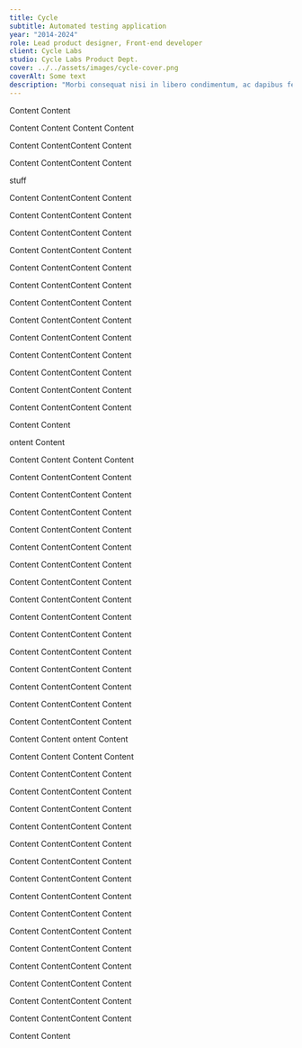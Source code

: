 ```yaml
---
title: Cycle
subtitle: Automated testing application
year: "2014-2024"
role: Lead product designer, Front-end developer
client: Cycle Labs
studio: Cycle Labs Product Dept.
cover: ../../assets/images/cycle-cover.png
coverAlt: Some text
description: "Morbi consequat nisi in libero condimentum, ac dapibus felis rhoncus. Curabitur arcu urna, condimentum eu metus id, placerat cursus lacus. Praesent a augue sodales ex maximus congue ut vel magna. Cras venenatis non risus interdum laoreet. Pellentesque condimentum convallis diam consequat dapibus. Quisque scelerisque pulvinar leo, a iaculis purus malesuada non. Nullam ornare dapibus pharetra. Fusce scelerisque purus nec ullamcorper blandit."
---
```


Content
Content

Content
Content
Content
Content

Content
ContentContent
Content

Content
ContentContent
Content

<div class="red">
    <p>stuff</p>
</div>

Content
ContentContent
Content

Content
ContentContent
Content

Content
ContentContent
Content

Content
ContentContent
Content

Content
ContentContent
Content

Content
ContentContent
Content

Content
ContentContent
Content

Content
ContentContent
Content

Content
ContentContent
Content

Content
ContentContent
Content

Content
ContentContent
Content

Content
ContentContent
Content

Content
ContentContent
Content

Content
Content

ontent
Content

Content
Content
Content
Content

Content
ContentContent
Content

Content
ContentContent
Content

Content
ContentContent
Content

Content
ContentContent
Content

Content
ContentContent
Content

Content
ContentContent
Content

Content
ContentContent
Content

Content
ContentContent
Content

Content
ContentContent
Content

Content
ContentContent
Content

Content
ContentContent
Content

Content
ContentContent
Content

Content
ContentContent
Content

Content
ContentContent
Content

Content
ContentContent
Content

Content
Content
ontent
Content

Content
Content
Content
Content

Content
ContentContent
Content

Content
ContentContent
Content

Content
ContentContent
Content

Content
ContentContent
Content

Content
ContentContent
Content

Content
ContentContent
Content

Content
ContentContent
Content

Content
ContentContent
Content

Content
ContentContent
Content

Content
ContentContent
Content

Content
ContentContent
Content

Content
ContentContent
Content

Content
ContentContent
Content

Content
ContentContent
Content

Content
ContentContent
Content

Content
Content